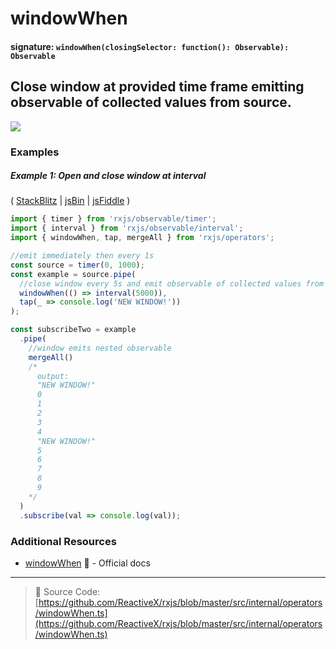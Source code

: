 # windowWhen

#### signature: `windowWhen(closingSelector: function(): Observable): Observable`

## Close window at provided time frame emitting observable of collected values from source.

<div class="ua-ad"><a href="https://ultimateangular.com/?ref=76683_kee7y7vk"><img src="https://ultimateangular.com/assets/img/banners/ua-leader.svg"></a></div>

### Examples

##### Example 1: Open and close window at interval

( [StackBlitz](https://stackblitz.com/edit/typescript-bgpaoi?file=index.ts&devtoolsheight=50) |
[jsBin](http://jsbin.com/tuhaposemo/edit?js,console) |
[jsFiddle](https://jsfiddle.net/btroncone/gnx9fb3h/) )

```js
import { timer } from 'rxjs/observable/timer';
import { interval } from 'rxjs/observable/interval';
import { windowWhen, tap, mergeAll } from 'rxjs/operators';

//emit immediately then every 1s
const source = timer(0, 1000);
const example = source.pipe(
  //close window every 5s and emit observable of collected values from source
  windowWhen(() => interval(5000)),
  tap(_ => console.log('NEW WINDOW!'))
);

const subscribeTwo = example
  .pipe(
    //window emits nested observable
    mergeAll()
    /*
      output:
      "NEW WINDOW!"
      0
      1
      2
      3
      4
      "NEW WINDOW!"
      5
      6
      7
      8
      9
    */
  )
  .subscribe(val => console.log(val));
```

### Additional Resources

* [windowWhen](http://reactivex.io/rxjs/class/es6/Observable.js~Observable.html#instance-method-windowWhen)
  :newspaper: - Official docs

---

> :file_folder: Source Code:
> [https://github.com/ReactiveX/rxjs/blob/master/src/internal/operators/windowWhen.ts](https://github.com/ReactiveX/rxjs/blob/master/src/internal/operators/windowWhen.ts)
